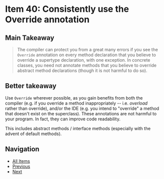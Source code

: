 # Item 40: Consistently use the Override annotation

## Main Takeaway

> The compiler can protect you from a great many errors if you see the `Override` annotation on every method declaration that you believe to override a supertype declaration, with one exception. In concrete classes, you need not annotate methods that you believe to override abstract method declarations (though it is not harmful to do so).

## Better takeaway

Use `Override` wherever possible, as you gain benefits from both the compiler (e.g. if you override a method inappropriately -- i.e. _overload_ rather than override), and/or the IDE (e.g. you intend to "override" a method that doesn't exist on the superclass). These annotations are not harmful to your program. In fact, they can improve code readability.

This includes abstract methods / interface methods (especially with the advent of default methods).

## Navigation

- [All Items](../README.md#items)
- [Previous](./item-39-prefer-annotations-to-naming-patterns.md)
- [Next](./item-40-consistently-use-the-override-annotation.md)
